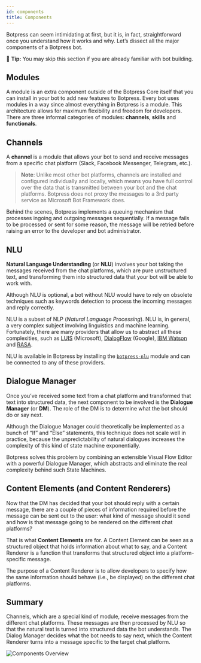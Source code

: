 ```yaml
---
id: components
title: Components
---
```


Botpress can seem intimidating at first, but it is, in fact, straightforward once you understand how it works and why. Let’s dissect all the major components of a Botpress bot.

🌟 **Tip:** You may skip this section if you are already familiar with bot building.

## Modules <a class="toc" id="modules" href="#modules"></a>

A module is an extra component outside of the Botpress Core itself that you can install in your bot to add new features to Botpress. Every bot uses modules in a way since almost everything in Botpress is a module. This architecture allows for maximum flexibility and freedom for developers. There are three informal categories of modules: **channels**, **skills** and **functionals**.

## Channels <a class="toc" id="channels" href="#channels"></a>

A **channel** is a module that allows your bot to send and receive messages from a specific chat platform (Slack, Facebook Messenger, Telegram, etc.).

> **Note**: Unlike most other bot platforms, channels are installed and configured individually and locally, which means you have full control over the data that is transmitted between your bot and the chat platforms. Botpress does not proxy the messages to a 3rd party service as Microsoft Bot Framework does.

Behind the scenes, Botpress implements a queuing mechanism that processes ingoing and outgoing messages sequentially. If a message fails to be processed or sent for some reason, the message will be retried before raising an error to the developer and bot administrator.

## NLU <a class="toc" id="nlu" href="#nlu"></a>

**Natural Language Understanding** (or **NLU**) involves your bot taking the messages received from the chat platforms, which are pure unstructured text, and transforming them into structured data that your bot will be able to work with.

Although NLU is optional, a bot without NLU would have to rely on obsolete techniques such as keywords detection to process the incoming messages and reply correctly.

NLU is a subset of NLP (_Natural Language Processing_). NLU is, in general, a very complex subject involving linguistics and machine learning. Fortunately, there are many providers that allow us to abstract all these complexities, such as [LUIS](https://www.luis.ai) (Microsoft), [DialogFlow](https://dialogflow.com/) (Google), [IBM Watson](https://www.ibm.com/watson/services/natural-language-understanding/) and [RASA](https://github.com/RasaHQ/rasa_nlu).

NLU is available in Botpress by installing the [`botpress-nlu`](https://github.com/botpress/modules/tree/master/functionals/botpress-nlu) module and can be connected to any of these providers.

## Dialogue Manager <a class="toc" id="dialogue" href="#dialogue"></a>

Once you’ve received some text from a chat platform and transformed that text into structured data, the next component to be involved is the **Dialogue Manager** (or **DM**). The role of the DM is to determine what the bot should do or say next.

Although the Dialogue Manager could theoretically be implemented as a bunch of “If” and “Else” statements, this technique does not scale well in practice, because the unpredictability of natural dialogues increases the complexity of this kind of state machine exponentially.

Botpress solves this problem by combining an extensible Visual Flow Editor with a powerful Dialogue Manager, which abstracts and eliminate the real complexity behind such State Machines.

## Content Elements (and Content Renderers) <a class="toc" id="content" href="#content"></a>

Now that the DM has decided that your bot should reply with a certain message, there are a couple of pieces of information required before the message can be sent out to the user: what kind of message should it send and how is that message going to be rendered on the different chat platforms?

That is what **Content Elements** are for. A Content Element can be seen as a structured object that holds information about what to say, and a Content Renderer is a function that transforms that structured object into a platform-specific message.

The purpose of a Content Renderer is to allow developers to specify how the same information should behave (i.e., be displayed) on the different chat platforms.

## Summary

Channels, which are a special kind of module, receive messages from the different chat platforms. These messages are then processed by NLU so that the natural text is turned into structured data the bot understands. The Dialog Manager decides what the bot needs to say next, which the Content Renderer turns into a message specific to the target chat platform.

![Components Overview][components]

[components]: {{site.baseurl}}/images/components.png
